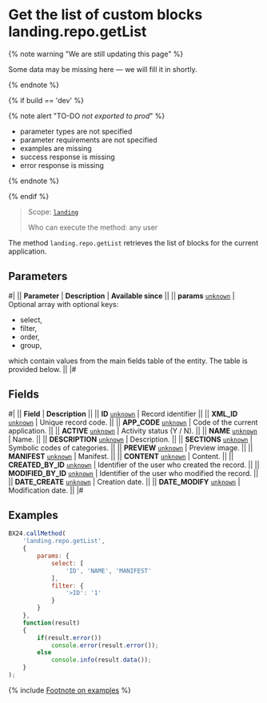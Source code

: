 # Get the list of custom blocks landing.repo.getList

{% note warning "We are still updating this page" %}

Some data may be missing here — we will fill it in shortly.

{% endnote %}

{% if build == 'dev' %}

{% note alert "TO-DO _not exported to prod_" %}

- parameter types are not specified
- parameter requirements are not specified
- examples are missing
- success response is missing
- error response is missing

{% endnote %}

{% endif %}

> Scope: [`landing`](../../scopes/permissions.md)
>
> Who can execute the method: any user

The method `landing.repo.getList` retrieves the list of blocks for the current application.

## Parameters

#|
|| **Parameter** | **Description** | **Available since** ||
|| **params**
[`unknown`](../../data-types.md) | Optional array with optional keys:
- select,
- filter,
- order,
- group,

which contain values from the main fields table of the entity. The table is provided below. ||
|#

## Fields

#|
|| **Field** | **Description** ||
|| **ID**
[`unknown`](../../data-types.md) | Record identifier ||
|| **XML_ID**
[`unknown`](../../data-types.md) | Unique record code. ||
|| **APP_CODE**
[`unknown`](../../data-types.md) | Code of the current application. ||
|| **ACTIVE**
[`unknown`](../../data-types.md) | Activity status (Y / N). ||
|| **NAME**
[`unknown`](../../data-types.md) | Name. ||
|| **DESCRIPTION**
[`unknown`](../../data-types.md) | Description. ||
|| **SECTIONS**
[`unknown`](../../data-types.md) | Symbolic codes of categories. ||
|| **PREVIEW**
[`unknown`](../../data-types.md) | Preview image. ||
|| **MANIFEST**
[`unknown`](../../data-types.md) | Manifest. ||
|| **CONTENT**
[`unknown`](../../data-types.md) | Content. ||
|| **CREATED_BY_ID**
[`unknown`](../../data-types.md) | Identifier of the user who created the record. ||
|| **MODIFIED_BY_ID**
[`unknown`](../../data-types.md) | Identifier of the user who modified the record. ||
|| **DATE_CREATE**
[`unknown`](../../data-types.md) | Creation date. ||
|| **DATE_MODIFY**
[`unknown`](../../data-types.md) | Modification date. ||
|#

## Examples

```js
BX24.callMethod(
    'landing.repo.getList',
    {
        params: {
            select: [
                'ID', 'NAME', 'MANIFEST'
            ],
            filter: {
                '>ID': '1'
            }
        }
    },
    function(result)
    {
        if(result.error())
            console.error(result.error());
        else
            console.info(result.data());
    }
);
```

{% include [Footnote on examples](../../../_includes/examples.md) %}